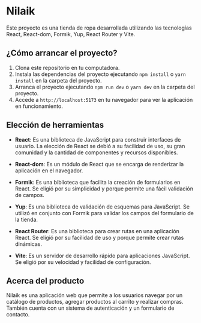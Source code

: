 # Nilaik

Este proyecto es una tienda de ropa desarrollada utilizando las tecnologías React, React-dom, Formik, Yup, React Router y Vite.

## ¿Cómo arrancar el proyecto?

1. Clona este repositorio en tu computadora.
2. Instala las dependencias del proyecto ejecutando `npm install` o `yarn install` en la carpeta del proyecto.
3. Arranca el proyecto ejecutando `npm run dev` o `yarn dev` en la carpeta del proyecto.
4. Accede a `http://localhost:5173` en tu navegador para ver la aplicación en funcionamiento.

## Elección de herramientas

- **React**: Es una biblioteca de JavaScript para construir interfaces de usuario. La elección de React se debió a su facilidad de uso, su gran comunidad y la cantidad de componentes y recursos disponibles.

- **React-dom**: Es un módulo de React que se encarga de renderizar la aplicación en el navegador.

- **Formik**: Es una biblioteca que facilita la creación de formularios en React. Se eligió por su simplicidad y porque permite una fácil validación de campos.

- **Yup**: Es una biblioteca de validación de esquemas para JavaScript. Se utilizó en conjunto con Formik para validar los campos del formulario de la tienda.

- **React Router**: Es una biblioteca para crear rutas en una aplicación React. Se eligió por su facilidad de uso y porque permite crear rutas dinámicas.

- **Vite**: Es un servidor de desarrollo rápido para aplicaciones JavaScript. Se eligió por su velocidad y facilidad de configuración.

## Acerca del producto

Nilaik es una aplicación web que permite a los usuarios navegar por un catálogo de productos, agregar productos al carrito y realizar compras. También cuenta con un sistema de autenticación y un formulario de contacto.

